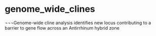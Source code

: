 # genome_wide_clines
¬¬¬Genome-wide cline analysis identifies new locus contributing to a barrier to gene flow across an Antirrhinum hybrid zone
